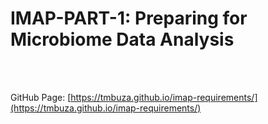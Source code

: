 # IMAP-PART-1: Preparing for Microbiome Data Analysis

<br> <br> 

GitHub Page: [https://tmbuza.github.io/imap-requirements/](https://tmbuza.github.io/imap-requirements/)
